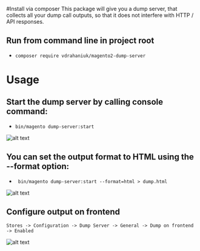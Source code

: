 #Install via composer
This package will give you a dump server, that collects all your dump call outputs, so that it does not interfere with HTTP / API responses.
## Run from command line in project root
- `composer require vdrahaniuk/magento2-dump-server`

# Usage
## Start the dump server by calling console command:
- ` bin/magento dump-server:start `

![alt text](https://serving.photos.photobox.com/45823755d6ac03bbaea88288b12301042783cb1d67ab6089d5bd385058bda0b5656395a8.jpg)

## You can set the output format to HTML using the --format option:
- ` bin/magento dump-server:start --format=html > dump.html`

![alt text](https://serving.photos.photobox.com/72874016a25ee9a471ab0a353ce22ef80bee4ff0062382f00057d60433896ae6f367bcde.jpg)

## Configure output on frontend  
`Stores -> Configuration -> Dump Server -> General -> Dump on frontend -> Enabled`

![alt text](https://serving.photos.photobox.com/9112628689d84cf6f8727a4ecaef4e4e0501fd5e7216d8249baf65cdec71ea6693df895f.jpg)

